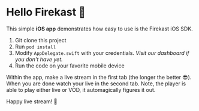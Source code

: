 # Hello Firekast 🚀

This simple **iOS app** demonstrates how easy to use is the Firekast iOS SDK.

1. Git clone this project
2. Run `pod install`
3. Modify `AppDelegate.swift` with your credentials. *Visit our dashboard if you don't have yet.*
4. Run the code on your favorite mobile device

Within the app,  make a live stream in the first tab (the longer the better 😎). When you are done watch your live in the second tab. Note, the player is able to play either live or VOD, it automagically figures it out.

Happy live stream!  🎥
